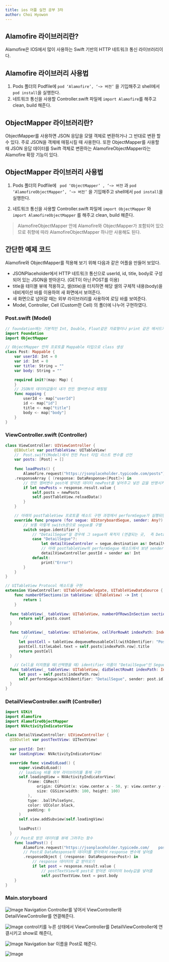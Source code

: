```yaml
---
title: ios 어플 실전 공부 3차
author: Choi Hyowon
---
```

## Alamofire 라이브러리란?
Alamofire은 IOS에서 많이 사용하는 Swift 기반의 HTTP 네트워크 통신 라이브러리이다. 

## Alamofire 라이브러리 사용법
1. Pods 폴더의 Podfile에 
` pod ‘Alamofire’, ‘~> 버전’ ` 을 기입해주고 shell에서 `pod install`을 실행한다.
2. 네트워크 통신을 사용할 Controller.swift 파일에 `import Alamofire`를 해주고 clean, build 해준다.
 
## ObjectMapper 라이브러리란?
ObjectMapper를 사용하면 JSON 응답을 모델 객체로 변환하거나 그 반대로 변환 할 수 있다. 주로 JSON을 객체에 매핑시킬 때 사용한다.
또한 ObjectMapper를 사용할 때 JSON 응답 데이터를 Swift 객체로 변환하는 AlamofireObjectMapper라는 Alamofire 확장 기능이 있다.

## ObjectMapper 라이브러리 사용법
1. Pods 폴더의 Podfile에 
` pod ‘ObjectMapper’ , ‘~> 버전` 과
` pod ‘AlamofireObjectMapper’, ‘~> 버전’ ` 을 기입해주고 shell에서 `pod install`을 실행한다.

2. 네트워크 통신을 사용할 Controller.swift 파일에 `import ObjectMapper` 와  `import AlamofireObjectMapper` 를 해주고 clean, build 해준다.

> AlamofireObjectMapper 안에 Alamofire와 ObjectMapper가 포함되어 있으므로 취향에 따라 AlamofireObjectMapper 하나만 사용해도 된다.

## 간단한 예제 코드
Alamofire와 ObjectMapper를 적용해 보기 위해 다음과 같은 어플을 만들어 보았다.
* JSONPlaceholder에서 HTTP 네트워크 통신으로  userId, id, title, body로 구성되어 있는 JSON을 받아온다. (GET이 아닌 POST를 이용)
* title을 테이블 뷰에 적용하고, 셀(title)을 터치하면 해당 셀의 구체적 내용(body)을 네비게이션 바를 이용하여 새 화면에서 보여준다. 
* 새 화면으로 넘어갈 때는 외부 라이브러리를 사용하여 로딩 바를 보여준다. 
* Model, Controller, Cell (Custom한 Cell) 의 폴더에 나누어 구현하였다.

### Post.swift (Model)
```swift
// foundation에는 기본적인 Int, Double, Float같은 자료형이나 print 같은 메서드가 들어가 있다. UIKit에는 foundation이 포함되어 있다.
import Foundation
import ObjectMapper

// ObjectMapper 안의 프로토콜 Mappable 타입으로 class 생성
class Post: Mappable {
	var userId: Int = 0
	var id: Int = 0
	var title: String = ""
	var body: String = ""

	required init?(map: Map) {
	}
	// JSON의 데이터값들이 내가 만든 멤버변수로 매핑됨
	func mapping {
		userId <- map["userId"]
		id <- map["id"]
		title <- map["title"]
		body <- map["body"]
	}
}
```

### ViewController.swift (Controller)
```swift
class ViewController: UIViewController {
	@IBOutlet var postTableView: UITableView!
	//  Post.swift(Model)에서 만든 Post 타입 리스트 변수를 선언
	var posts: [Post] = []
	
	func loadPosts() {
		Alamofire.request("https://jsonplaceholder.typicode.com/posts")
	.responseArray { (response: DataResponse<[Post]>) in
		// 만든 멤버변수 post에 받아온 데이터 newPost를 넣어주고 넣은 값을 반영시키기 위해 postTableView를 reload한다.
		if let newPosts = response.result.value {
			self.posts = newPosts
			self.postTableView.reloadData()
		}
	}

	// 아래의 postTableView 프로토콜 메소드 구현 과정에서 performSegue가 실행되면 prepare 메소드가 실행된다.
	override func prepare (for segue: UIStoryboardSegue, sender: Any?) {
		// 보통 이렇게 switch문으로 segue를 구별
		switch segue.identifier {
			// "DetailSegue"일 경우에 그 segue의 목적지 (연결되는 곳,  즉 DetailViewController)을 변수로 선언하고 강제 형변환 해준다. 
			case "DetailSegue"?:
				let detailViewControler = segue.destination as! DetailViewController
				// 아래 postTableView의 performSegue 메소드에서 보낸 sender(즉 데이터의 post.id)를 detailViewController의 postId에 대입하고 강제 형변환 해준다.
				detailViewController.postId = sender as! Int
			default:
				print("Error")
		}
	}
}

// UITableView Protocol 메소드들 구현
extension ViewController: UITableViewDelegate, UITableViewDataSource {
	func numberOfSections(in tableView: UITableView) -> Int {
		return 1
	}
    
  func tableView(_ tableView: UITableView, numberOfRowsInSection section: Int) -> Int {
      return self.posts.count
  }

  func tableView(_ tableView: UITableView, cellForRowAt indexPath: IndexPath) -> UITableViewCell {
		// 
      let postCell = tableView.dequeueReusableCell(withIdentifier: "PostCell") as! PostCell
      postCell.titleLabel.text = self.posts[indexPath.row].title
      return postCell
  }

	// Cell을 터치했을 때(선택했을 때) identifier 이름이 "DetailSegue"인 Segue를 실행시킨다. post.id를 보낸다.
  func tableView(_ tableView: UITableView, didSelectRowAt indexPath: IndexPath) {
      let post = self.posts[indexPath.row]
      self.performSegue(withIdentifier: "DetailSegue", sender: post.id)
  }
}
```

### DetailViewController.swift (Controller)
```swift
import UIKit
import Alamofire
import AlamofireObjectMapper
import NVActivityIndicatorView

class DetailViewController: UIViewController {
  @IBOutlet var postTextView: UITextView!
    
  var postId: Int!
  var loadingView: NVActivityIndicatorView!

  override func viewDidLoad() {
      super.viewDidLoad()
      // loading 바를 외부 라이브러리를 통해 구현
      self.loadingView = NVActivityIndicatorView(
          frame: CGRect(
              origin: CGPoint(x: view.center.x - 50, y: view.center.y - 50),
              size: CGSize(width: 100, height: 100)
          ),
          type: .ballPulseSync,
          color: UIColor.black,
          padding: 0
      )
      self.view.addSubview(self.loadingView)
    
      loadPost()
  }
	// Post로 받은 데이터를 뷰에 그려주는 함수
	func loadPost() {
		Alamofire.request("https://jsonplaceholder.typicede.com/	posts/\(id)")
		// Post로 DataResponse의 데이터를 받아와서 response 변수에 넣어줌
		.responseObject { (response: DataResponse<Post>) in
			// response 데이터의 값 받아오기
			if let post = response.result.value { 
				// postTextView에 post로 받아온 데이터의 body값을 넣어줌
				self.postTextView.text = post.body
	}
}
```

### Main.storyboard
![Image](/images/embed_storyboard.png)
Navigation Controller를 넣어서 ViewController와 DetailViewController를 연결해준다.

![Image](/images/networkStudy_control_storyboard.png)
control키를 누른 상태에서 ViewController를 DetailViewController에 연결시키고 show로 해준다,

![Image](/images/networkStudy_navigationTitle_storyboard.png)
Navigation bar 이름을 Post로 해준다.

![Image](/images/networkStudy_storyboard.png)

